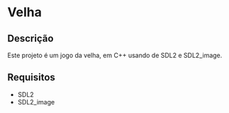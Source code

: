 # Velha

## Descrição

Este projeto é um jogo da velha, em C++ usando de SDL2 e SDL2_image.

## Requisitos

- SDL2
- SDL2_image
